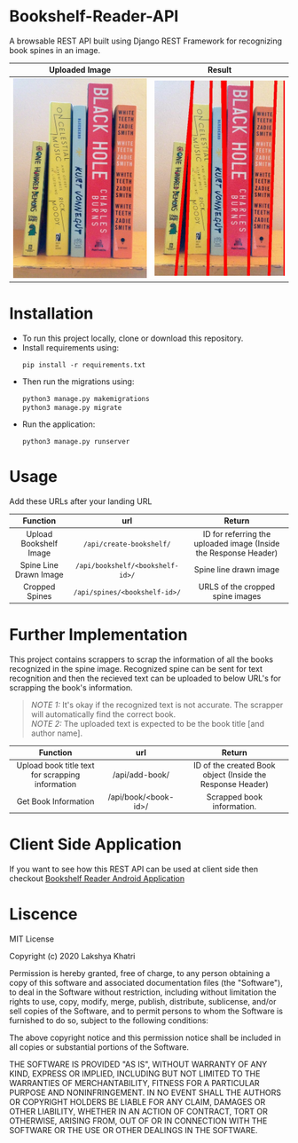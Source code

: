 # Bookshelf-Reader-API
A browsable REST API built using Django REST Framework for recognizing book spines in an image.

Uploaded Image        | Result
:--------------------:|:---------------------------:
<img src="assets/spines.jpg" alt="Uploaded Image" width="300" />|<img src="assets/drawn_spines.jpeg" alt="Resulted Image" width="300" />

# Installation
* To run this project locally, clone or download this repository.
* Install requirements using:
    ```
    pip install -r requirements.txt
    ```
* Then run the migrations using:
    ```
    python3 manage.py makemigrations  
    python3 manage.py migrate
    ```
* Run the application:
    ```
    python3 manage.py runserver
    ```

# Usage
Add these URLs after your landing URL

Function                | url                    | Return  
:----------------------:|:----------------------:|:----------------------------------------------------:  
Upload Bookshelf Image  | `/api/create-bookshelf/` | ID for referring the uploaded image (Inside the Response Header)  
Spine Line Drawn Image  | `/api/bookshelf/<bookshelf-id>/` | Spine line drawn image
Cropped Spines          | `/api/spines/<bookshelf-id>/` | URLS of the cropped spine images

# Further Implementation

This project contains scrappers to scrap the information of all the books recognized in the spine image. Recognized spine can be sent for text recognition and then the recieved text can be uploaded to below URL's for scrapping the book's information.

> *NOTE 1:* It's okay if the recognized text is not accurate. The scrapper will automatically find the correct book.  
> *NOTE 2:* The uploaded text is expected to be the book title \[and author name\].

Function                | url                    | Return  
:----------------------:|:----------------------:|:----------------------------------------------------:  
Upload book title text for scrapping information  | /api/add-book/ | ID of the created Book object (Inside the Response Header)
Get Book Information | /api/book/\<book-id\>/ | Scrapped book information.

# Client Side Application
If you want to see how this REST API can be used at client side then checkout [Bookshelf Reader Android Application](https://github.com/LakshyaKhatri/Bookshelf-Reader)

# Liscence
MIT License

Copyright (c) 2020 Lakshya Khatri

Permission is hereby granted, free of charge, to any person obtaining a copy
of this software and associated documentation files (the "Software"), to deal
in the Software without restriction, including without limitation the rights
to use, copy, modify, merge, publish, distribute, sublicense, and/or sell
copies of the Software, and to permit persons to whom the Software is
furnished to do so, subject to the following conditions:

The above copyright notice and this permission notice shall be included in all
copies or substantial portions of the Software.

THE SOFTWARE IS PROVIDED "AS IS", WITHOUT WARRANTY OF ANY KIND, EXPRESS OR
IMPLIED, INCLUDING BUT NOT LIMITED TO THE WARRANTIES OF MERCHANTABILITY,
FITNESS FOR A PARTICULAR PURPOSE AND NONINFRINGEMENT. IN NO EVENT SHALL THE
AUTHORS OR COPYRIGHT HOLDERS BE LIABLE FOR ANY CLAIM, DAMAGES OR OTHER
LIABILITY, WHETHER IN AN ACTION OF CONTRACT, TORT OR OTHERWISE, ARISING FROM,
OUT OF OR IN CONNECTION WITH THE SOFTWARE OR THE USE OR OTHER DEALINGS IN THE
SOFTWARE.
